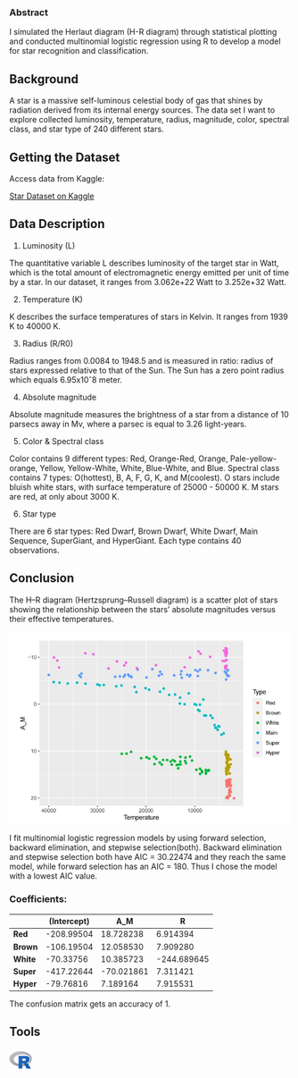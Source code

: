### Abstract
I simulated the Herlaut diagram (H-R diagram) through statistical plotting and conducted multinomial logistic regression using R to develop a model for star recognition and classification.

## Background
A star is a massive self-luminous celestial body of gas that shines by radiation derived from its internal energy sources. The data set I want to explore collected luminosity, temperature, radius, magnitude, color, spectral class, and star type of 240 different stars.

## Getting the Dataset
Access data from Kaggle: 

[Star Dataset on Kaggle](https://www.kaggle.com/datasets/deepu1109/star-dataset)


## Data Description

1. Luminosity (L)
   
The quantitative variable L describes luminosity of the target star in Watt, which is the total amount of electromagnetic energy emitted per unit of time by a star. In our dataset, it ranges from 3.062e+22 Watt to 3.252e+32 Watt.

2. Temperature (K)
   
K describes the surface temperatures of stars in Kelvin. It ranges from 1939 K to 40000 K.

3. Radius (R/R0)
   
Radius ranges from 0.0084 to 1948.5 and is measured in ratio: radius of stars expressed relative to that of the Sun. The Sun has a zero point radius which equals 6.95x10ˆ8 meter.

4. Absolute magnitude
   
Absolute magnitude measures the brightness of a star from a distance of 10 parsecs away in Mv, where a parsec is equal to 3.26 light-years.

5. Color & Spectral class
    
Color contains 9 different types: Red, Orange-Red, Orange, Pale-yellow-orange, Yellow, Yellow-White, White, Blue-White, and Blue. Spectral class contains 7 types: O(hottest), B, A, F, G, K, and M(coolest). O stars include bluish white stars, with surface temperature of 25000 - 50000 K. M stars are red, at only
about 3000 K.

6. Star type
    
There are 6 star types: Red Dwarf, Brown Dwarf, White Dwarf, Main Sequence, SuperGiant, and HyperGiant. Each type contains 40 observations.

## 

## Conclusion
The H–R diagram (Hertzsprung–Russell diagram) is a scatter plot of stars showing the relationship between the stars’ absolute magnitudes versus their effective temperatures.

![H-R Diagram](H-R%20Diagram.jpg)


I fit multinomial logistic regression models by using forward selection, backward elimination, and stepwise selection(both). Backward elimination and stepwise selection both have AIC = 30.22474 and they reach the same model, while forward selection has an AIC = 180. Thus I chose the model with a lowest AIC value.

### Coefficients:

|              | (Intercept) | A_M       | R        |
|--------------|-------------|-----------|----------|
| **Red**      | -208.99504  | 18.728238 | 6.914394 |
| **Brown**    | -106.19504  | 12.058530 | 7.909280 |
| **White**    | -70.33756   | 10.385723 | -244.689645 |
| **Super**    | -417.22644  | -70.021861 | 7.311421 |
| **Hyper**    | -79.76816   | 7.189164  | 7.915531 |

The confusion matrix gets an accuracy of 1.

## Tools
<div>
  <img src="https://github.com/devicons/devicon/blob/master/icons/r/r-original.svg" title="R" alt="R" width="40" height="40"/>&nbsp;
 
</div>
